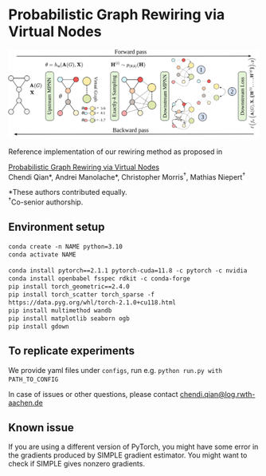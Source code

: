 # Probabilistic Graph Rewiring via Virtual Nodes

<img src="https://github.com/chendiqian/IPR-MPNN/blob/master/main-figure.svg" alt="drawing" width="800"/>
<p align="center">
</p>

Reference implementation of our rewiring method as proposed in 

[Probabilistic Graph Rewiring via Virtual Nodes](https://arxiv.org/abs/2405.17311)  
Chendi Qian*, Andrei Manolache*, Christopher Morris<sup>†</sup>, Mathias Niepert<sup>†</sup>

*These authors contributed equally.  
<sup>†</sup>Co-senior authorship.

## Environment setup
```
conda create -n NAME python=3.10
conda activate NAME

conda install pytorch==2.1.1 pytorch-cuda=11.8 -c pytorch -c nvidia
conda install openbabel fsspec rdkit -c conda-forge
pip install torch_geometric==2.4.0
pip install torch_scatter torch_sparse -f https://data.pyg.org/whl/torch-2.1.0+cu118.html
pip install multimethod wandb
pip install matplotlib seaborn ogb
pip install gdown
```

## To replicate experiments
We provide yaml files under `configs`, run e.g. 
`python run.py with PATH_TO_CONFIG`

In case of issues or other questions, please contact [chendi.qian@log.rwth-aachen.de](mailto:chendi.qian@log.rwth-aachen.de)

## Known issue
If you are using a different version of PyTorch, you might have some error in the gradients produced by SIMPLE gradient estimator. You might want to check if SIMPLE gives nonzero gradients.
